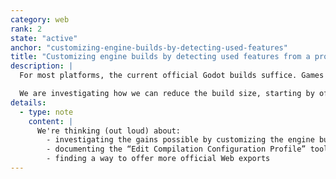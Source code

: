 ```yaml
---
category: web
rank: 2
state: "active"
anchor: "customizing-engine-builds-by-detecting-used-features"
title: "Customizing engine builds by detecting used features from a project"
description: |
  For most platforms, the current official Godot builds suffice. Games may not use every feature the build has under the hood, but storage is usually not an issue. But Web platform games require the developer to optimize the load size (as bandwidth can be limited) and the load speed (Internet speed can vary).

  We are investigating how we can reduce the build size, starting by offering an easy way to the users to customize their builds.
details:
  - type: note
    content: |
      We're thinking (out loud) about:
        - investigating the gains possible by customizing the engine builds
        - documenting the “Edit Compilation Configuration Profile” tool offered in the Editor
        - finding a way to offer more official Web exports
---
```

